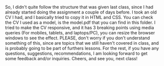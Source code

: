 So, I didn't quite follow the structure that was given last class, since I had already started doing the assignment a couple of days before. I took an old CV I had, and I  basically tried to copy it in HTML and CSS. You can check the CV I used as a model, is the model.pdf that you can find in this folder. I tried to make the CV responsive, and it has 3 breaking points using media queries (For mobiles, tablets, and laptops/PC), you can resize the browser windows to see the effect.  PLEASE, don't worry if you don't understand something of this, since are topics that we still haven't covered in class, and is probably going to be part of furthers lessons. For the rest, if you have any questions, suggestions, recommendations, I am looking forward to get some feedback and/or inquiries.  Cheers, and see you, next class! 
